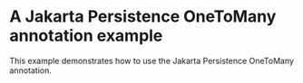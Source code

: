 # A Jakarta Persistence OneToMany annotation example

This example demonstrates how to use the Jakarta Persistence OneToMany annotation.
